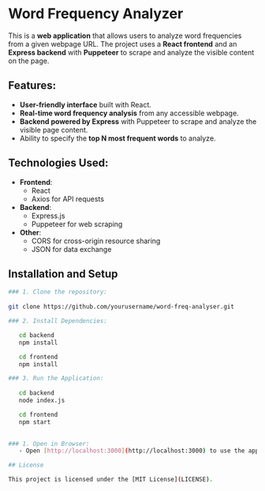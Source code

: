 # Word Frequency Analyzer

This is a **web application** that allows users to analyze word frequencies from a given webpage URL. The project uses a **React frontend** and an **Express backend** with **Puppeteer** to scrape and analyze the visible content on the page.

## Features:
- **User-friendly interface** built with React.
- **Real-time word frequency analysis** from any accessible webpage.
- **Backend powered by Express** with Puppeteer to scrape and analyze the visible page content.
- Ability to specify the **top N most frequent words** to analyze.

## Technologies Used:
- **Frontend**:
  - React
  - Axios for API requests
- **Backend**:
  - Express.js
  - Puppeteer for web scraping
- **Other**:
  - CORS for cross-origin resource sharing
  - JSON for data exchange

## Installation and Setup
```bash
### 1. Clone the repository:
 
git clone https://github.com/yourusername/word-freq-analyser.git

### 2. Install Dependencies:

   cd backend
   npm install

   cd frontend
   npm install

### 3. Run the Application:
   
   cd backend
   node index.js

   cd frontend
   npm start
  

### 1. Open in Browser:
   - Open [http://localhost:3000](http://localhost:3000) to use the application.

## License

This project is licensed under the [MIT License](LICENSE).
```
 
